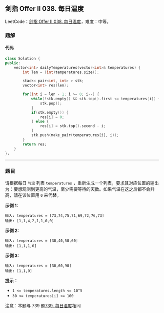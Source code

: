 ## 剑指 Offer II 038. 每日温度

LeetCode：[剑指 Offer II 038. 每日温度](https://leetcode.cn/problems/iIQa4I/)，难度：中等。

### 题解

#### 代码

```c++
class Solution {
public:
    vector<int> dailyTemperatures(vector<int>& temperatures) {
        int len = (int)temperatures.size();

        stack< pair<int, int> > stk;
        vector<int> res(len);

        for(int i = len - 1; i >= 0; i--) {
            while(!stk.empty() && stk.top().first <= temperatures[i]) {
                stk.pop();
            }
            if(stk.empty()) {
                res[i] = 0;
            } else {
                res[i] = stk.top().second - i;
            }
            stk.push(make_pair(temperatures[i], i));
        }
        return res;
    }
};
```



---



### 题目

请根据每日 `气温` 列表 `temperatures` ，重新生成一个列表，要求其对应位置的输出为：要想观测到更高的气温，至少需要等待的天数。如果气温在这之后都不会升高，请在该位置用 `0` 来代替。

 

**示例 1:**

```
输入: temperatures = [73,74,75,71,69,72,76,73]
输出: [1,1,4,2,1,1,0,0]
```

**示例 2:**

```
输入: temperatures = [30,40,50,60]
输出: [1,1,1,0]
```

**示例 3:**

```
输入: temperatures = [30,60,90]
输出: [1,1,0]
```

 

**提示：**

- `1 <= temperatures.length <= 10^5`
- `30 <= temperatures[i] <= 100`

 

注意：本题与 739 题[739. 每日温度](https://leetcode-cn.com/problems/daily-temperatures/)相同


